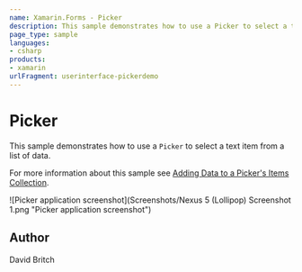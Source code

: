 ```yaml
---
name: Xamarin.Forms - Picker
description: This sample demonstrates how to use a Picker to select a text item from a list of data.
page_type: sample
languages:
- csharp
products:
- xamarin
urlFragment: userinterface-pickerdemo
---
```

# Picker

This sample demonstrates how to use a `Picker` to select a text item from a list of data.

For more information about this sample see [Adding Data to a Picker's Items Collection](https://developer.xamarin.com/guides/xamarin-forms/user-interface/picker/populating-items/).

![Picker application screenshot](Screenshots/Nexus 5 (Lollipop) Screenshot 1.png "Picker application screenshot")

## Author

David Britch
